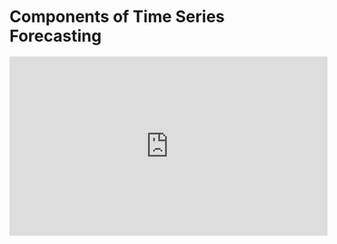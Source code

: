 # Components of Time Series Forecasting

<iframe width="560" height="315" src="https://www.youtube.com/embed/EhyGqOSW7rc" title="YouTube video player" frameborder="0" allow="accelerometer; autoplay; clipboard-write; encrypted-media; gyroscope; picture-in-picture" allowfullscreen></iframe>